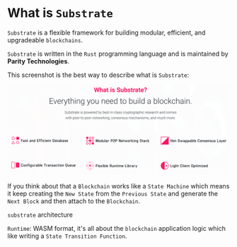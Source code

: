 # What is `Substrate`

`Substrate` is a flexible framework for building modular, efficient, and upgradeable `blockchains`. 

`Substrate` is written in the `Rust` programming language and is maintained by **Parity Technologies**.

This screenshot is the best way to describe what is `Substrate`:

![what-is-substrate](./images/what-is-substrate.png)

If you think about that a `Blockchain` works like a `State Machine` which means
it keep creating the `New State` from the `Previous State` and generate the `Next Block` 
and then attach to the `Blockchain`.

`substrate` architecture



`Runtime`: WASM format, it's all about the `blockchain` application logic which like
writing a `State Transition Function`.

